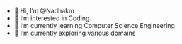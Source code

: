 - 👋 Hi, I’m @Nadhakm
- 👀 I’m interested in Coding
- 🌱 I’m currently learning Computer Science Engineering
- 💞️ I’m currently exploring various domains

<!---
Nadhakm/Nadhakm is a ✨ special ✨ repository because its `README.md` (this file) appears on your GitHub profile.
You can click the Preview link to take a look at your changes.
--->
